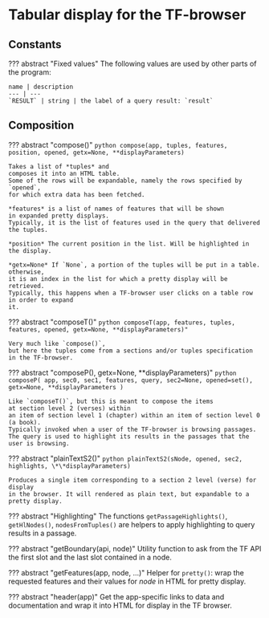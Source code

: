 # Tabular display for the TF-browser

## Constants

??? abstract "Fixed values"
    The following values are used by other parts of the program:

    name | description
    --- | ---
    `RESULT` | string | the label of a query result: `result`

## Composition

??? abstract "compose()"
    ```python
    compose(app, tuples, features, position, opened, getx=None, **displayParameters)
    ```

    Takes a list of *tuples* and
    composes it into an HTML table.
    Some of the rows will be expandable, namely the rows specified by `opened`,
    for which extra data has been fetched.

    *features* is a list of names of features that will be shown
    in expanded pretty displays.
    Typically, it is the list of features used in the query that delivered the tuples. 

    *position* The current position in the list. Will be highlighted in the display.

    *getx=None* If `None`, a portion of the tuples will be put in a table. otherwise,
    it is an index in the list for which a pretty display will be retrieved.
    Typically, this happens when a TF-browser user clicks on a table row
    in order to expand
    it.
    
??? abstract "composeT()"
    ```python
    composeT(app, features, tuples, features, opened, getx=None, **displayParameters)"
    ```

    Very much like `compose()`,
    but here the tuples come from a sections and/or tuples specification
    in the TF-browser.

??? abstract "composeP(), getx=None, \*\*displayParameters)"
    ```python
    composeP(
      app,
      sec0, sec1,
      features, query,
      sec2=None,
      opened=set(),
      getx=None,
      **displayParameters
    )
    ```

    Like `composeT()`, but this is meant to compose the items
    at section level 2 (verses) within
    an item of section level 1 (chapter) within an item of section level 0 (a book).
    Typically invoked when a user of the TF-browser is browsing passages.
    The query is used to highlight its results in the passages that the user is browsing.

??? abstract "plainTextS2()"
    ```python
    plainTextS2(sNode, opened, sec2, highlights, \*\*displayParameters)
    ```

    Produces a single item corresponding to a section 2 level (verse) for display
    in the browser. It will rendered as plain text, but expandable to a pretty display.

??? abstract "Highlighting"
    The functions `getPassageHighlights()`, `getHlNodes()`, `nodesFromTuples()`
    are helpers to apply highlighting to query results in a passage.

??? abstract "getBoundary(api, node)"
    Utility function to ask from the TF API the first slot and the last slot contained in a node.

??? abstract "getFeatures(app, node, ...)"
    Helper for `pretty()`: wrap the requested features and their values for *node* in HTML for pretty display.

??? abstract "header(app)"
    Get the app-specific links to data and documentation and wrap it into HTML for display in the TF browser.

